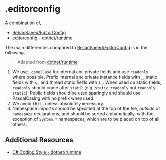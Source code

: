 # .editorconfig

A combination of,
- [RehanSaeed/EditorConfig][2]
- [editorconfig - dotnet/runtime][1]

The main differences compared to [RehanSaeed/EditorConfig][2] is in the following,

> Adapted from [dotnet/runtime][1]

1. We use `_camelCase` for internal and private fields and use `readonly` where possible. Prefix internal and private instance fields with `_`, static fields with `s_` and thread static fields with `t_`. When used on static fields, `readonly` should come after `static` (e.g. `static readonly` not `readonly static`).  Public fields should be used sparingly and should use PascalCasing with no prefix when used.
2. We avoid `this.` unless absolutely necessary.
3. Namespace imports should be specified at the top of the file, *outside* of
   `namespace` declarations, and should be sorted alphabetically, with the exception of `System.*` namespaces, which are to be placed on top of all others.

## Additional Resources
- [C# Coding Style - dotnet/runtime](https://github.com/dotnet/runtime/blob/main/docs/coding-guidelines/coding-style.md)

[1]: https://github.com/dotnet/runtime/blob/main/.editorconfig
[2]: https://github.com/RehanSaeed/EditorConfig
